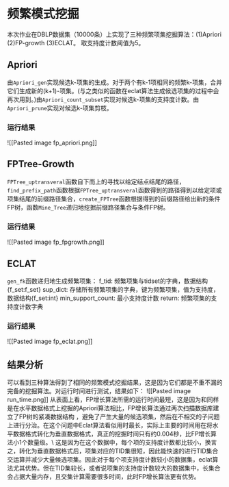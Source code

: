 # 频繁模式挖掘

本次作业在DBLP数据集（10000条）上实现了三种频繁项集挖掘算法：(1)Apriori (2)FP-growth (3)ECLAT。
取支持度计数阈值为5。


## Apriori

由`Apriori_gen`实现候选k-项集的生成。对于两个有k-1项相同的频繁k-项集，合并它们生成新的(k+1)-项集。(与之类似的函数在eclat算法生成候选项集的过程中会再次用到。)由`Apriori_count_subset`实现对候选k-项集的支持度计数。由`Apriori_prune`实现对候选k-项集剪枝。

### 运行结果

![[Pasted image fp_apriori.png]]

## FPTree-Growth

`FPTree_uptransveral`函数自下而上的寻找以给定结点结尾的路径，`find_prefix_path`函数根据`FPTree_uptransveral`函数得到的路径得到以给定项或项集结尾的前缀路径集合，`create_FPTree`函数根据得到的前缀路径给出新的条件FP树，函数`Mine_Tree`递归地挖掘前缀路径集合与条件FP树。

### 运行结果

![[Pasted image fp_fpgrowth.png]]

## ECLAT

`gen_fk`函数递归地生成频繁项集：
    f_tid: 频繁项集与tidset的字典，数据结构{f_set:f_set}
    sup_dict: 存储所有频繁项集的字典，键为频繁项集，值为支持度，数据结构{f_set:int}
    min_support_count: 最小支持度计数
    return: 频繁项集的支持度计数字典

### 运行结果

![[Pasted image fp_eclat.png]]

## 结果分析

可以看到三种算法得到了相同的频繁模式挖掘结果，这是因为它们都是不重不漏的完备的挖掘算法。对运行时间进行测试，结果如下：
![[Pasted image run_time.png]]
从表面上看，FP增长算法所需的运行时间最短，这是因为和同样是在水平数据格式上挖掘的Apriori算法相比，FP增长算法通过两次扫描数据库建立了FP树的紧凑数据结构 ，避免了产生大量的候选项集，然后在不相交的子问题上进行分治。在这个问题中Eclat算法看似用时最长，实际上主要的时间用在将水平数据格式转化为垂直数据格式，真正的挖掘时间只有约0.004秒，比FP增长算法小1个数量级。\\
这是因为在这个数据中，每个项的支持度计数都比较小，换言之，转化为垂直数据格式后，项集对应的TID集很短，因此能快速的进行TID集合交运算并减少大量候选项集。因此对于每个项支持度计数较小的数据集，eclat算法尤其优势。但在TID集较长，或者说项集的支持度计数较大的数据集中，长集合会占据大量内存，且交集计算需要很多时间，此时FP增长算法更有优势。


